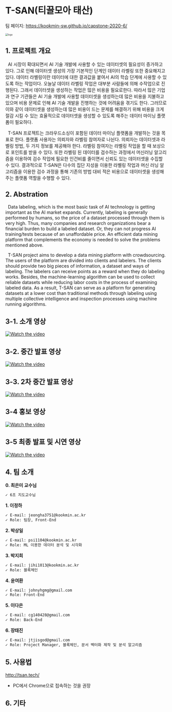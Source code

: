 <!--

# Welcome to GitHub

캡스톤 팀 생성을 축하합니다.

## 팀소개 및 페이지를 꾸며주세요.

- 프로젝트 소개
  - 프로젝트 설치방법 및 데모, 사용방법, 프리뷰등을 readme.md에 작성.
  - Api나 사용방법등 내용이 많을경우 wiki에 꾸미고 링크 추가.

- 팀페이지 꾸미기
  - 프로젝트 소개 및 팀원 소개
  - index.md 예시보고 수정.

- GitHub Pages 리파지토리 Settings > Options > GitHub Pages 
  - Source를 marster branch
  - Theme Chooser에서 태마선택
  - 수정후 팀페이지 확인하여 점검.

**팀페이지 주소** -> https://kookmin-sw.github.io/ '{{자신의 리파지토리 아이디}}'

**예시)** 2020년 0조  https://kookmin-sw.github.io/capstone-2020-0/


## 내용에 아래와 같은 내용들을 추가하세요.

-->

# T-SAN(티끌모아 태산)
팀 페이지: https://kookmin-sw.github.io/capstone-2020-6/

<img src="img/logo.png" alt="logo" style="zoom:50%;" />

## 1. 프로젝트 개요
&nbsp;&nbsp;AI 시장이 확대되면서 AI 기술 개발에 사용할 수 있는 데이터셋의 필요성이 증가하고 있다. 그로 인해 데이터셋 생성의 가장 기본적인 단계인 데이터 라벨링 또한 중요해지고 있다. 데이터 라벨링이란 데이터에 대한 결과값을 붙여서 AI의 학습 단계에 사용할 수 있도록 하는 작업이다. 오늘날 데이터 라벨링 작업은 대부분 사람들에 의해 수작업으로 진행된다. 그래서 데이터셋을 생성하는 작업은 많은 비용을 필요로한다. 따라서 많은 기업과 연구 기관들은 AI 기술 개발에 사용할 데이터셋을 생성하는데 많은 비용을 지불하고 있으며 비용 문제로 인해 AI 기술 개발을 진행하는 것에 어려움을 겪기도 한다. 그러므로 이와 같이 데이터셋을 생성하는데 많은 비용이 드는 문제를 해결하기 위해 비용을 크게 절감 시킬 수 있는 효율적으로 데이터셋을 생성할 수 있도록 해주는 데이터 마이닝 플랫폼이 필요하다.

&nbsp;&nbsp;T-SAN 프로젝트는 크라우드소싱이 포함된 데이터 마이닝 플랫폼을 개발하는 것을 목표로 한다. 플랫폼 사용자는 의뢰자와 라벨링 참여자로 나뉜다. 의뢰자는 데이터셋과 라벨링 방법, 두 가지 정보를 제공해야 한다. 라벨링 참여자는 라벨링 작업을 할 때 보상으로 포인트를 받을 수 있다. 또한 라벨링 된 데이터를 검수하는 과정에서 머신러닝 알고리즘을 이용하여 검수 작업에 필요한 인건비를 줄이면서 신뢰도 있는 데이터셋을 수집할 수 있다. 결과적으로 T-SAN은 다수의 집단 지성을 이용한 라벨링 작업과 머신 러닝 알고리즘을 이용한 검수 과정을 통해 기존의 방법 대비 적은 비용으로 데이터셋을 생성해주는 플랫폼 역할을 수행할 수 있다.

## 2. Abstration
&nbsp;&nbsp;Data labeling, which is the most basic task of AI technology is getting important as the AI market expands. Currently, labeling is generally performed by humans, so the price of a dataset processed through them is very high. Thus, many companies and research organizations bear a financial burden to build a labeled dataset. Or, they can not progress AI training/tests because of an unaffordable price. An efficient data mining platform that complements the economy is needed to solve the problems mentioned above.

&nbsp;&nbsp;T-SAN project aims to develop a data mining platform with crowdsourcing. The users of the platform are divided into clients and labelers. The clients should provide two big pieces of information, a dataset and ways of labeling. The labelers can receive points as a reward when they do labeling works. Besides,  the machine-learning algorithm can be used to collect reliable datasets while reducing labor costs in the process of examining labeled data. As a result, T-SAN can serve as a platform for generating datasets at a lower cost than traditional methods through labeling using multiple collective intelligence and inspection processes using machine running algorithms.

## 3-1. 소개 영상

[![Watch the video](https://raw.githubusercontent.com/kookmin-sw/capstone-2020-6/master/img/youtube.png)](https://youtu.be/zOQfu3Gawzw)

## 3-2. 중간 발표 영상

[![Watch the video](https://raw.githubusercontent.com/kookmin-sw/capstone-2020-6/master/img/youtube.png)](https://youtu.be/z1cbTRaaG1M)

## 3-3. 2차 중간 발표 영상

[![Watch the video](https://raw.githubusercontent.com/kookmin-sw/capstone-2020-6/master/img/youtube.png)](https://youtu.be/Ioof8cz5J1M)

## 3-4 홍보 영상

[![Watch the video](https://raw.githubusercontent.com/kookmin-sw/capstone-2020-6/master/img/youtube.png)](https://youtu.be/kgjReT8I_oY?list=PLp2BC1zgad1dniz1B62gIxT5cpzfMvOWE)

## 3-5 최종 발표 및 시연 영상

[![Watch the video](https://raw.githubusercontent.com/kookmin-sw/capstone-2020-6/master/img/youtube.png)](https://youtu.be/_QTN-3WThC4?list=PLp2BC1zgad1dniz1B62gIxT5cpzfMvOWE)

## 4. 팀 소개

**0. 최은미 교수님**

```markdown
✓ 6조 지도교수님
```

**1. 이정하**


```markdown
✓ E-mail: jeongha3751@kookmin.ac.kr
✓ Role: 팀장, Front-End
```

**2. 박상일**

```markdown
✓ E-mail: psi1104@kookmin.ac.kr
✓ Role: ML 이용한 데이터 분석 및 시각화
```


**3. 박지희**

```markdown
✓ E-mail: jihi1013@kookmin.ac.kr
✓ Role: 블록체인
```

**4. 윤여환**

```markdown
✓ E-mail: johnyhgmg@gmail.com
✓ Role: Front-End
```

**5. 이다은**

```markdown
✓ E-mail: cg140428@gmail.com
✓ Role: Back-End
```

**6. 장태진**

```markdown
✓ E-mail: jtjisgod@gmail.com
✓ Role: Project Manager, 블록체인, 문서 벡터화 제작 및 분석 알고리즘
```

## 5. 사용법

<!-- 소스코드제출시 설치법이나 사용법을 작성하세요. -->
http://tsan.tech/
- PC에서 Chrome으로 접속하는 것을 권장

## 6. 기타

<!-- 추가적인 내용은 자유롭게 작성하세요. -->

<!-- ## Markdown을 사용하여 내용꾸미기

Markdown은 작문을 스타일링하기위한 가볍고 사용하기 쉬운 구문입니다. 여기에는 다음을위한 규칙이 포함됩니다.

```markdown
Syntax highlighted code block

# Header 1
## Header 2
### Header 3

- Bulleted
- List

1. Numbered
2. List

**Bold** and _Italic_ and `Code` text

[Link](url) and ![Image](src)
```

자세한 내용은 [GitHub Flavored Markdown](https://guides.github.com/features/mastering-markdown/).

### Support or Contact

readme 파일 생성에 추가적인 도움이 필요하면 [도움말](https://help.github.com/articles/about-readmes/) 이나 [contact support](https://github.com/contact) 을 이용하세요. -->
